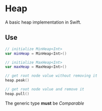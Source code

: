 # Heap

A basic heap implementation in Swift.

## Use

```swift
// initialize MinHeap<Int>
var minHeap = MinHeap<Int>()

// initialize MaxHeap<Int>
var maxHeap = MaxHeap<Int>()

// get root node value without removing it
heap.peak()

// get root node value and remove it
heap.pull()
```

The generic type **must** be _Comparable_
